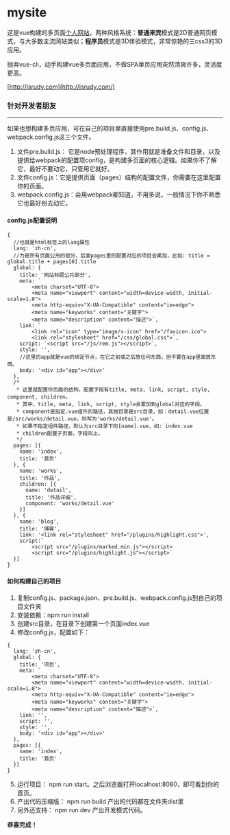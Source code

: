 # mysite

这是vue构建的多页面[个人网站](https://isrudy.com/)，两种风格系统：**普通来宾**模式是2D普通网页模式，与大多数主流网站类似；**程序员**模式是3D体验模式，非常惊艳的三css3的3D应用。

抛弃vue-cli，动手构建vue多页面应用，不做SPA单页应用突然清爽许多，灵活度更高。

[http://isrudy.com](http://isrudy.com/)

### 针对开发者朋友

*****

如果也想构建多页应用，可在自己的项目里直接使用pre.build.js、config.js、webpack.config.js这三个文件。

1. 文件pre.build.js： 它是node预处理程序，其作用就是准备文件和目录，以及提供给webpack的配置项config，是构建多页面的核心逻辑。如果你不了解它，最好不要动它，只管用它就好。
2. 文件config.js：它是提供页面（pages）结构的配置文件，你需要在这里配置你的页面。
3. webpack.config.js：会用webpack都知道，不用多说，一般情况下你不熟悉它也最好别去动它。

#### config.js配置说明

```
{
  //也就是html标签上的lang属性
  lang: 'zh-cn',
  //为是所有页面公用的部分，后面pages里的配置对应的项目会累加，比如: title = global.title + pages[0].title
  global: {
    title: '网站标题公共部分',
    meta: `
        <meta charset="UTF-8">
        <meta name="viewport" content="width=device-width, initial-scale=1.0">
        <meta http-equiv="X-UA-Compatible" content="ie=edge">
        <meta name="keyworks" content="关键字">
        <meta name="description" content="描述">`,
    link: `
        <link rel="icon" type="image/x-icon" href="/favicon.ico">
        <link rel="stylesheet" href="/css/global.css">`,
    script: `<script src="/js/rem.js"></script>`,
    style: '',
    //这里的app就是vue的绑定节点，在它之前或之后放任何东西，但不要在app里面放东西。
    body: '<div id="app"></div>'
  },
  /*
   * 这里就配置你页面的结构，配置字段有title, meta, link, script, style, component, children。
   * 其中，title, meta, link, script, style会累加到global对应的字段。
   * component是指定.vue组件的路径，其根目录是src目录，如：detail.vue位置是/src/works/detail.vue，则写为'works/detail.vue'。
   * 如果不指定组件路径，默认为src目录下的[name].vue，如: index.vue
   * children配置子页面，字段同上。
   */
  pages: [{
    name: 'index',
    title: '首页'
  }, {
    name: 'works',
    title: '作品',
    children: [{
      name: 'detail',
      title: '作品详细',
      component: 'works/detail.vue'
    }]
  }, {
    name: 'blog',
    title: '博客',
    link: '<link rel="stylesheet" href="/plugins/highlight.css">',
    script:`
        <script src="/plugins/marked.min.js"></script>
        <script src="/plugins/highlight.js"></script>`
  }]
}
```
#### 如何构建自己的项目
1. 复制config.js、package.json、pre.build.js、webpack.config.js到自己的项目文件夹
2. 安装依赖：npm run install
3. 创建src目录，在目录下创建第一个页面index.vue
4. 修改config.js，配置如下：
```
{
  lang: 'zh-cn',
  global: {
    title: '项目',
    meta: `
        <meta charset="UTF-8">
        <meta name="viewport" content="width=device-width, initial-scale=1.0">
        <meta http-equiv="X-UA-Compatible" content="ie=edge">
        <meta name="keyworks" content="关键字">
        <meta name="description" content="描述">`,
    link: '',
    script: '',
    style: '',
    body: '<div id="app"></div>'
  },
  pages: [{
    name: 'index',
    title: '首页'
  }]
}
```
5. 运行项目： npm run start。之后浏览器打开localhost:8080，即可看到你的首页。
6. 产出代码压缩版： npm run build 产出的代码都在文件夹dist里
7. 另外还支持： npm run dev 产出开发模式代码。

**恭喜完成！**
